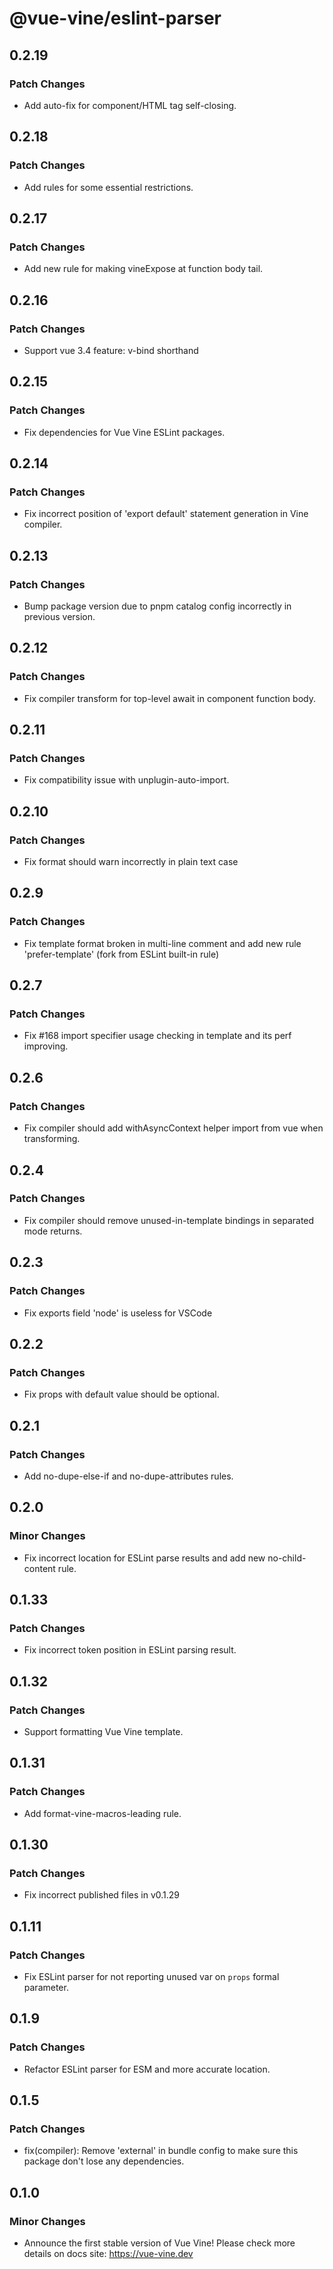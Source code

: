 # @vue-vine/eslint-parser

## 0.2.19

### Patch Changes

- Add auto-fix for component/HTML tag self-closing.

## 0.2.18

### Patch Changes

- Add rules for some essential restrictions.

## 0.2.17

### Patch Changes

- Add new rule for making vineExpose at function body tail.

## 0.2.16

### Patch Changes

- Support vue 3.4 feature: v-bind shorthand

## 0.2.15

### Patch Changes

- Fix dependencies for Vue Vine ESLint packages.

## 0.2.14

### Patch Changes

- Fix incorrect position of 'export default' statement generation in Vine compiler.

## 0.2.13

### Patch Changes

- Bump package version due to pnpm catalog config incorrectly in previous version.

## 0.2.12

### Patch Changes

- Fix compiler transform for top-level await in component function body.

## 0.2.11

### Patch Changes

- Fix compatibility issue with unplugin-auto-import.

## 0.2.10

### Patch Changes

- Fix format should warn incorrectly in plain text case

## 0.2.9

### Patch Changes

- Fix template format broken in multi-line comment and add new rule 'prefer-template' (fork from ESLint built-in rule)

## 0.2.7

### Patch Changes

- Fix #168 import specifier usage checking in template and its perf improving.

## 0.2.6

### Patch Changes

- Fix compiler should add withAsyncContext helper import from vue when transforming.

## 0.2.4

### Patch Changes

- Fix compiler should remove unused-in-template bindings in separated mode returns.

## 0.2.3

### Patch Changes

- Fix exports field 'node' is useless for VSCode

## 0.2.2

### Patch Changes

- Fix props with default value should be optional.

## 0.2.1

### Patch Changes

- Add no-dupe-else-if and no-dupe-attributes rules.

## 0.2.0

### Minor Changes

- Fix incorrect location for ESLint parse results and add new no-child-content rule.

## 0.1.33

### Patch Changes

- Fix incorrect token position in ESLint parsing result.

## 0.1.32

### Patch Changes

- Support formatting Vue Vine template.

## 0.1.31

### Patch Changes

- Add format-vine-macros-leading rule.

## 0.1.30

### Patch Changes

- Fix incorrect published files in v0.1.29

## 0.1.11

### Patch Changes

- Fix ESLint parser for not reporting unused var on `props` formal parameter.

## 0.1.9

### Patch Changes

- Refactor ESLint parser for ESM and more accurate location.

## 0.1.5

### Patch Changes

- fix(compiler): Remove 'external' in bundle config to make sure this package don't lose any dependencies.

## 0.1.0

### Minor Changes

- Announce the first stable version of Vue Vine! Please check more details on docs site: https://vue-vine.dev

